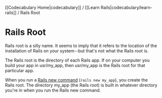 [[Codecabulary Home|codecabulary]] / [[Learn Rails|codecabulary/learn-rails]] / Rails Root

# Rails Root

Rails root is a silly name. It seems to imply that it refers to the location of the installation of Rails on your system--but that's not what the Rails root is.

The Rails root is the directory of each Rails app. If on your computer you build your app in usr/my_app, then usr/my_app is the Rails root for that particular app. 

When you run a [Rails new command](http://google.com) (`rails new my_app`), you create the Rails root. The directory my_app (the Rails root) is built in whatever directory you're in when you run the Rails new command. 
